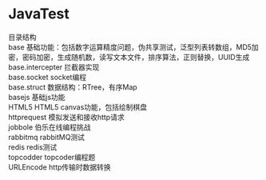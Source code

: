 JavaTest
===========
目录结构<br/>
base  基础功能：包括数字运算精度问题，伪共享测试，泛型列表转数组，MD5加密，密码加密，生成随机数，读写文本文件，排序算法，正则替换，UUID生成<br/>
base.intercepter  拦截器实现<br/>
base.socket  socket编程<br/>
base.struct  数据结构：RTree，有序Map<br/>
basejs  基础js功能<br/>
HTML5  HTML5 canvas功能，包括绘制棋盘<br/>
httprequest	 模拟发送和接收http请求<br/>
jobbole  伯乐在线编程挑战<br/>
rabbitmq  rabbitMQ测试<br/>
redis    redis测试<br/>
topcodder  topcoder编程题<br/>
URLEncode	http传输时数据转换<br/>
